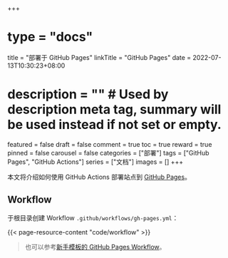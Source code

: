 +++
# type = "docs"
title = "部署于 GitHub Pages"
linkTitle = "GitHub Pages"
date = 2022-07-13T10:30:23+08:00
# description = "" # Used by description meta tag, summary will be used instead if not set or empty.
featured = false
draft = false
comment = true
toc = true
reward = true
pinned = false
carousel = false
categories = ["部署"]
tags = ["GitHub Pages", "GitHub Actions"]
series = ["文档"]
images = []
+++

本文将介绍如何使用 GitHub Actions 部署站点到 [GitHub Pages](https://pages.github.com/)。

<!--more-->

## Workflow

于根目录创建 Workflow `.github/workflows/gh-pages.yml`：

{{< page-resource-content "code/workflow" >}}

> 也可以参考[新手模板的 GitHub Pages Workflow](https://github.com/syncriix/hugo-theme-bootstrap-skeleton/blob/main/.github/workflows/gh-pages.yml)。
